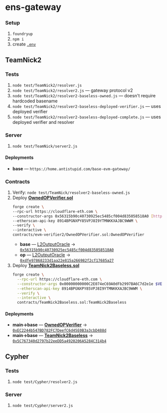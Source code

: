 # ens-gateway

### Setup

1. `foundryup`
1. `npm i`
1. create [`.env`](./.env.example)

## TeamNick2

### Tests

1. `node test/TeamNick2/resolver.js`
1. `node test/TeamNick2/resolver2.js` &mdash; gateway protocol v2
1. `node test/TeamNick2/resolver2-baseless-owned.js` &mdash; doesn't require hardcoded basename
1. `node test/TeamNick2/resolver2-baseless-deployed-verifier.js` &mdash; uses deployed verifier
1. `node test/TeamNick2/resolver2-baseless-deployed-complete.js` &mdash; uses deployed verifier and resolver

### Server

1. `node test/TeamNick/server2.js`

#### Deployments

* **base** &mdash; `https://home.antistupid.com/base-evm-gateway/`

### Contracts

1. Verify: `node test/TeamNick/resolver2-baseless-owned.js`
1. Deploy [**OwnedOPVerifier.sol**](./contracts/evm-verifier2/OwnedOPVerifier.sol)
	```bash
	forge create \
	--rpc-url https://cloudflare-eth.com \
	--constructor-args 0x56315b90c40730925ec5485cf004d835058518A0 [https://home.antistupid.com/base-evm-gateway] 1 \
	--etherscan-api-key 8914BPGNXPY85VPJ8I9YTMNKKXAJBC9WWM \
	--verify \
	--interactive \
	contracts/evm-verifier2/OwnedOPVerifier.sol:OwnedOPVerifier
	```
	* **base** &mdash; [L2OutputOracle](https://docs.base.org/docs/base-contracts#base-mainnet) &rarr; [`0x56315b90c40730925ec5485cf004d835058518A0`](https://etherscan.io/address/0x56315b90c40730925ec5485cf004d835058518A0)
	* **op** &mdash; [L2OutputOracle](https://docs.optimism.io/chain/addresses#ethereum-l1) &rarr; [`0xdfe97868233d1aa22e815a266982f2cf17685a27`](https://etherscan.io/address/0xdfe97868233d1aa22e815a266982f2cf17685a27)
1. Deploy [**TeamNick2Baseless.sol**](./contracts/TeamNick2Baseless.sol)
	```bash
	forge create \
	  --rpc-url https://cloudflare-eth.com \
	  --constructor-args 0x00000000000C2E074eC69A0dFb2997BA6C7d2e1e $VERIFIER_ADDRESS \
	  --etherscan-api-key 8914BPGNXPY85VPJ8I9YTMNKKXAJBC9WWM \
	  --verify \
	  --interactive \
	  contracts/TeamNick2Baseless.sol:TeamNick2Baseless
	```
#### Deployments
* **main&rarr;base** &mdash; [**OwnedOPVerifier**](./contracts/evm-verifier2/OwnedOPVerifier.sol) &rarr; [`0xEC2244b547BD782FC7DeefC6d45E0B3a3cbD488d`](https://etherscan.io/address/0xEC2244b547BD782FC7DeefC6d45E0B3a3cbD488d#readContract)
* **main&rarr;base** &mdash; [**TeamNick2Baseless**](./contracts/TeamNick2Baseless.sol) &rarr; [`0x5C767340d2797b22eeDD5a4920206A5284C314b4`](https://etherscan.io/address/0x5C767340d2797b22eeDD5a4920206A5284C314b4#readContract)

## Cypher

### Tests

1. `node test/Cypher/resolver2.js`

### Server

1. `node test/Cypher/server2.js`
